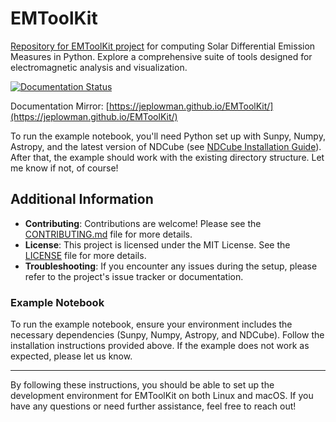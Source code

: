# EMToolKit


[Repository for EMToolKit project](https://github.com/jeplowman/EMToolKit) for computing Solar Differential Emission Measures in Python. Explore a comprehensive suite of tools designed for electromagnetic analysis and visualization.

<a href="https://emtoolkit.readthedocs.io/en/latest/?badge=latest" target="_blank">
    <img src="https://readthedocs.org/projects/emtoolkit/badge/?version=latest" alt="Documentation Status">
</a>

Documentation Mirror: [https://jeplowman.github.io/EMToolKit/](https://jeplowman.github.io/EMToolKit/)

To run the example notebook, you'll need Python set up with Sunpy, Numpy, Astropy, and the latest version of NDCube (see [NDCube Installation Guide](https://docs.sunpy.org/projects/ndcube/en/latest/installation.html)). After that, the example should work with the existing directory structure. Let me know if not, of course!


## Additional Information

- **Contributing**: Contributions are welcome! Please see the [CONTRIBUTING.md](CONTRIBUTING.md) file for more details.
- **License**: This project is licensed under the MIT License. See the [LICENSE](LICENSE) file for more details.
- **Troubleshooting**: If you encounter any issues during the setup, please refer to the project's issue tracker or documentation.

### Example Notebook

To run the example notebook, ensure your environment includes the necessary dependencies (Sunpy, Numpy, Astropy, and NDCube). Follow the installation instructions provided above. If the example does not work as expected, please let us know.

---

By following these instructions, you should be able to set up the development environment for EMToolKit on both Linux and macOS. If you have any questions or need further assistance, feel free to reach out!
